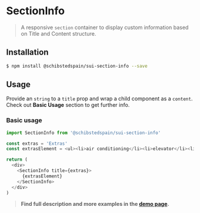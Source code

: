 # SectionInfo

> A responsive `section` container to display custom information based on Title and Content structure.

<!-- ![](./assets/preview.png) -->

## Installation

```sh
$ npm install @schibstedspain/sui-section-info --save
```

## Usage
Provide an `string` to a `title` prop and wrap a child component as a `content`.
Check out **Basic Usage** section to get further info.

### Basic usage
```js
import SectionInfo from '@schibstedspain/sui-section-info'

const extras = 'Extras'
const extrasElement = <ul><li>air conditioning</li><li>elevator</li><li>parking</li></ul>

return (
  <div>
    <SectionInfo title={extras}>
      {extrasElement}
    </SectionInfo>
  </div>
)
```


> **Find full description and more examples in the [demo page](#).**
